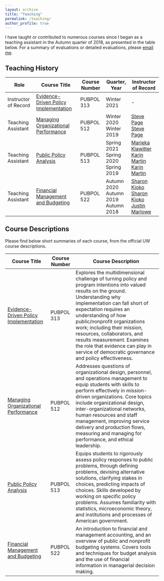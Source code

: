 ```yaml
---
layout: archive
title: "Teaching"
permalink: /teaching/
author_profile: true
---
```


I have taught or contributed to numerous courses since I began as a teaching assistant in the Autumn quarter of 2018, as presented in the table below. For a summary of evaluations or detailed evaluations, please [email me](mailto:fjsantam@uw.edu).

## Teaching History

| Role | Course Title | Course Number | Quarter, Year | Instructor of Record |
|------|--------------|---------------|---------------|----------------------|
| Instructor of Record | [Evidence-Driven Policy Implementation](https://evans.uw.edu/courses/pubpol-313-evidence-based-policy-implementation/) | PUBPOL 313 | Winter 2021 | - |
| Teaching Assistant | [Managing Organizational Performance](https://evans.uw.edu/courses/pubpol-512-managing-organizational-performance/) | PUBPOL 512 | Winter 2020<br />Winter 2019 | [Steve Page](https://evans.uw.edu/profile/stephen-page/)<br />[Steve Page](https://evans.uw.edu/profile/stephen-page/) |
| Teaching Assistant | [Public Policy Analysis](https://evans.uw.edu/courses/pubpol-513-public-policy-analysis/) | PUBPOL 513 | Spring 2021<br />Spring 2020<br />Spring 2019 | [Marieka Klawitter](https://evans.uw.edu/profile/marieka-klawitter/)<br />[Karin Martin](https://evans.uw.edu/profile/karin-martin/)<br />[Karin Martin](https://evans.uw.edu/profile/karin-martin/) |
| Teaching Assistant | [Financial Management and Budgeting](https://evans.uw.edu/courses/pubpol-522-financial-management-and-budgeting/) | PUBPOL 522 | Autumn 2020<br />Autumn 2019<br />Autumn 2018 | [Sharon Kioko](https://evans.uw.edu/profile/sharon-kioko/)<br />[Sharon Kioko](https://evans.uw.edu/profile/sharon-kioko/)<br />[Justin Marlowe](https://harris.uchicago.edu/directory/justin-marlowe) |

## Course Descriptions

Please find below short summaries of each course, from the official UW course descriptions.

| Course Title | Course Number | Course Description |
|--------------|---------------|--------------------|
| [Evidence-Driven Policy Implementation](https://evans.uw.edu/courses/pubpol-313-evidence-based-policy-implementation/) | PUBPOL 313 | Explores the multidimensional challenge of turning policy and program intentions into valued results on the ground. Understanding why implementation can fall short of expectation requires an understanding of how public/nonprofit organizations work; including their mission, resources, collaborators, and results measurement. Examines the role that evidence can play in service of democratic governance and policy effectiveness. |
| [Managing Organizational Performance](https://evans.uw.edu/courses/pubpol-512-managing-organizational-performance/) | PUBPOL 512 | Addresses questions of organizational design, personnel, and operations management to equip students with skills to perform effectively in mission-driven organizations. Core topics include organizational design, inter-organizational networks, human resources and staff management, improving service delivery and production flows, measuring and managing for performance, and ethical leadership. |
| [Public Policy Analysis](https://evans.uw.edu/courses/pubpol-513-public-policy-analysis/) | PUBPOL 513 | Equips students to rigorously assess policy responses to public problems, through defining problems, devising alternative solutions, clarifying stakes in choices, predicting impacts of choices. Skills developed by working on specific policy problems. Assumes familiarity with statistics, microeconomic theory, and institutions and processes of American government. |
| [Financial Management and Budgeting](https://evans.uw.edu/courses/pubpol-522-financial-management-and-budgeting/) | PUBPOL 522 | An introduction to financial and management accounting, and an overview of public and nonprofit budgeting systems. Covers tools and techniques for budget analysis and the use of financial information in managerial decision making. |
